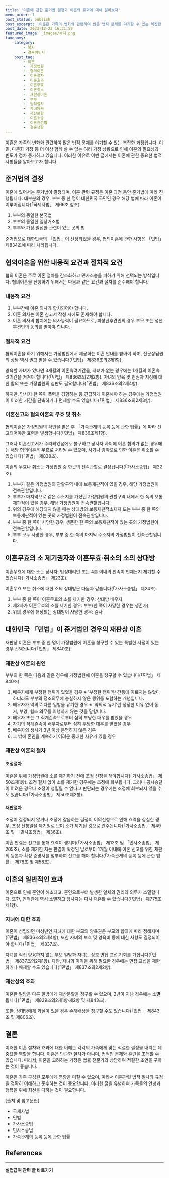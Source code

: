 ```yaml
---
title: '이혼에 관한 준거법 결정과 이혼의 효과에 대해 알아보자'
menu_order: 1
post_status: publish
post_excerpt: '이혼은 가족의 변화와 관련하여 많은 법적 문제를 야기할 수 있는 복잡한 과정입니다. 이민, 다문화 가정 등 더 이상 함께 살 수 없는 여러 가정 상황으로 인해 이혼의 필요성과 빈도가 점차 증가하고 있습니다. 이러한 이유로 이번 글에서는 이혼에 관한 중요한 법적 사항들을 알아보고자 합니다.'
post_date: 2023-12-22 16:31:59
featured_image: _images/복지.png
taxonomy:
    category:
        - 복지
        - 결혼이민자
    post_tag:
        - 이혼
        -  가정법원
        -  협의이혼
        -  이혼절차
        -  이혼효과
        -  이혼무효
        -  이혼취소
        -  재판상이혼
        -  부부
        -  법적절차
        -  자녀양육
        -  재산분할
        -  이혼소송
        -  이혼관련법
        -  결혼생활
---
```



이혼은 가족의 변화와 관련하여 많은 법적 문제를 야기할 수 있는 복잡한 과정입니다. 이민, 다문화 가정 등 더 이상 함께 살 수 없는 여러 가정 상황으로 인해 이혼의 필요성과 빈도가 점차 증가하고 있습니다. 이러한 이유로 이번 글에서는 이혼에 관한 중요한 법적 사항들을 알아보고자 합니다.

## 준거법의 결정

이혼에 있어서는 준거법이 결정되며, 이혼 관련 규정은 이혼 과정 동안 준거법에 따라 진행됩니다. 대부분의 경우, 부부 중 한 명이 대한민국 국민인 경우 해당 법에 따라 이혼이 이루어집니다(「국제사법」 제66조 참조).

1. 부부의 동일한 본국법
2. 부부의 동일한 일상거소법
3. 부부와 가장 밀접한 관련이 있는 곳의 법

준거법으로 대한민국의 「민법」이 선정되었을 경우, 협의이혼에 관한 사항은 「민법」 제834조에 따라 처리됩니다.


## 협의이혼을 위한 내용적 요건과 절차적 요건

협의 이혼은 주로 이혼 절차를 간소화하고 민사소송을 피하기 위해 선택되는 방식입니다. 협의이혼을 진행하기 위해서는 다음과 같은 요건과 절차를 준수해야 합니다.

### 내용적 요건

1. 부부간에 이혼 의사가 합치되어야 합니다.
2. 이혼 의사는 이혼 신고서 작성 시에도 존재해야 합니다.
3. 이혼 의사의 합치에는 의사능력이 필요하므로, 피성년후견인의 경우 부모 또는 성년후견인의 동의를 받아야 합니다.

### 절차적 요건

협의이혼을 하기 위해서는 가정법원에서 제공하는 이혼 안내를 받아야 하며, 전문상담원의 상담 역시 권고 받을 수 있습니다(「민법」 제836조의2제1항).

양육할 자녀가 있다면 3개월의 이혼숙려기간을, 자녀가 없는 경우에는 1개월의 이혼숙려기간을 거쳐야 합니다(「민법」 제836조의2제2항). 자녀의 양육 및 친권자 지정에 대한 합의 또는 가정법원의 심판도 필요합니다(「민법」 제836조의2제4항).

하지만, 당사자 한 쪽이 폭력을 경험하는 등 긴급하게 이혼해야 하는 경우에는 가정법원이 이러한 기간을 단축하거나 면제할 수도 있습니다(「민법」 제836조의2제3항).

### 이혼신고와 협의이혼의 무효 및 취소

협의이혼은 가정법원의 확인을 받은 후 「가족관계의 등록 등에 관한 법률」에 따라 신고되어야만 효력을 발생합니다(「민법」 제836조제1항).

그러나 이혼신고서가 수리되었음에도 불구하고 당사자 사이에 이혼 합의가 없는 경우에는 해당 협의이혼은 무효로 처리될 수 있으며, 사기나 강박으로 인한 이혼은 취소할 수 있습니다(「민법」 제838조).

이혼의 무효나 취소는 가정법원 중 한곳의 전속관할로 결정됩니다(「가사소송법」 제22조).

1. 부부가 같은 가정법원의 관할구역 내에 보통재판적이 있을 경우, 해당 가정법원이 전속관할입니다.
2. 부부가 마지막으로 같은 주소지를 가졌던 가정법원의 관할구역 내에서 한 쪽의 보통재판적이 있을 경우, 해당 가정법원이 전속관할입니다.
3. 위의 경우에 해당되지 않을 때는 상대방의 보통재판적소재지 또는 부부 중 한 쪽의 보통재판적이 있는 곳의 가정법원이 전속관할입니다.
4. 부부 중 한 쪽이 사망한 경우, 생존한 한 쪽의 보통재판적이 있는 곳의 가정법원이 전속관할입니다.
5. 부부 모두 사망한 경우, 부부 중 한 쪽의 마지막 주소지의 가정법원이 전속관할입니다.


## 이혼무효의 소 제기권자와 이혼무효·취소의 소의 상대방

이혼무효에 대한 소는 당사자, 법정대리인 또는 4촌 이내의 친족이 언제든지 제기할 수 있습니다(「가사소송법」 제23조).

이혼무효 또는 취소에 대한 소의 상대방은 다음과 같습니다(「가사소송법」 제24조).

1. 부부 중 한 쪽이 이혼무효의 소를 제기한 경우: 상대방 배우자
2. 제3자가 이혼무효의 소를 제기한 경우: 부부(한 쪽이 사망한 경우는 생존자)
3. 위의 경우에 해당되는 상대방이 사망한 경우: 검사


## 대한민국 「민법」이 준거법인 경우의 재판상 이혼

재판상 이혼은 부부 중 한 명이 가정법원에 이혼을 청구할 수 있는 특별한 사정이 있는 경우 선택됩니다(「민법」 제840조).

### 재판상 이혼의 원인

부부의 한 쪽은 다음과 같은 경우에 가정법원에 이혼을 청구할 수 있습니다(「민법」 제840조).

1. 배우자에게 부정한 행위가 있었을 경우
※ '부정한 행위'란 간통에 이르지는 않았다 하더라도 부부의 정조의무에 충실하지 않은 행위를 포함하는 개념입니다.
2. 배우자가 악의로 다른 일방을 유기한 경우
※ '악의적 유기'란 정당한 이유 없이 동거, 부양, 협조 의무를 이행하지 않는 것을 말합니다.
3. 배우자 또는 그 직계존속으로부터 심히 부당한 대우를 받았을 경우
4. 자기의 직계존속이 배우자로부터 심히 부당한 대우를 받았을 경우
5. 배우자의 생사가 3년 이상 분명하지 않은 경우
6. 그 밖에 혼인을 계속하기 어려운 중대한 사유가 있을 경우


### 재판상 이혼의 절차

#### 조정절차

이혼을 위해 가정법원에 소를 제기하기 전에 조정 신청을 해야합니다(「가사소송법」 제50조제1항). 조정 절차 없이 소를 제기한 경우에는 조정에 회부됩니다. 그러나 공시송달이 어려운 경우나 조정이 성립될 수 없다고 판단되는 경우에는 조정에 회부되지 않을 수도 있습니다(「가사소송법」 제50조제2항).

#### 재판절차

조정이 결정되지 않거나 조정에 갈음하는 결정이 이의신청으로 인해 효력을 상실한 경우, 조정 신청일을 제기일로 보며 소가 제기된 것으로 간주됩니다(「가사소송법」 제49조 및 「민사조정법」 제36조).

이혼 판결은 선고를 통해 효력이 생기며(「가사소송법」 제12조 및 「민사소송법」 제205조), 소를 제기한 자는 판결이 확정된 날로부터 1개월 이내에 이혼 신고를 위한 재판의 등본과 확정 증명서를 첨부하여 신고를 해야 합니다(「가족관계의 등록 등에 관한 법률」 제78조 및 제58조).


## 이혼의 일반적인 효과

이혼으로 인해 혼인이 해소되고, 혼인으로부터 발생한 일체의 권리와 의무가 소멸합니다. 또한, 인척관계 역시 소멸하고 당사자는 다시 재혼할 수 있습니다(「민법」 제775조제1항).

### 자녀에 대한 효과

이혼이 성립되면 미성년인 자녀에 대한 부모의 양육권은 부모의 합의에 따라 정해지며(「민법」 제836조의2제4항), 또한 자녀의 보호 및 양육비 등에 대한 사항도 결정되어야 합니다(「민법」 제837조).

자녀를 직접 양육하지 않는 부모 일방과 자녀는 상호 면접 교섭 기회를 가집니다(「민법」 제837조의2제1항). 다만, 자녀의 이익을 위해 필요한 경우에는 면접 교섭을 제한하거나 배제할 수도 있습니다(「민법」 제837조의2제2항).

### 재산상의 효과

이혼한 일방은 다른 일방에게 재산분할을 청구할 수 있으며, 2년이 지난 경우에는 소멸됩니다(「민법」 제839조의2제1항·제2항 및 제843조).

또한, 상대방에게 과실이 있을 경우 손해배상을 청구할 수도 있습니다(「민법」 제843조 및 제806조).

## 결론

이러한 이혼 절차와 효과에 대한 이해는 각각의 가족에게 맞는 적절한 결정을 내리는 데 중요한 역할을 합니다. 이혼은 단순한 절차가 아니며, 법적인 문제와 혼란을 초래할 수 있습니다. 따라서, 이혼을 고려하는 가정은 법률 전문가와 상담하여 적절한 조언을 구하는 것이 좋습니다.

이혼은 가족 구성원 모두에게 영향을 미칠 수 있으며, 따라서 이혼관련 법적 절차와 규정을 정확히 이해하고 준수하는 것이 중요합니다. 이러한 점을 유념하여 가족들의 안녕과 행복을 위해 최선을 다하는 것이 필요합니다.

[출처 및 참고문헌]
- 국제사법
- 민법
- 가사소송법
- 민사소송법
- 가족관계의 등록 등에 관한 법률

## References
<!-- wp:separator -->
<hr class="wp-block-separator has-alpha-channel-opacity"/>
<!-- /wp:separator -->

<!-- wp:group {"backgroundColor":"base","layout":{"type":"constrained"}} -->
<div class="wp-block-group has-base-background-color has-background"><!-- wp:paragraph {"align":"center","fontSize":"medium"} -->
<p class="has-text-align-center has-large-font-size"><strong>실업급여 관련 글 바로가기</strong></p>
<!-- /wp:paragraph -->


<!-- wp:latest-posts
{"categories":[{"id":10977,"count":19,"description":"","link":"https://uknowlaw.com/category/%ec%8b%a4%ec%97%85%ea%b8%89%ec%97%ac/","name":"실업급여","slug":"실업급여","taxonomy":"category","parent":0,"meta":[],"_links":{"self":[{"href":"https://uknowlaw.com/wp-json/wp/v2/categories/10977"}],"collection":[{"href":"https://uknowlaw.com/wp-json/wp/v2/categories"}],"about":[{"href":"https://uknowlaw.com/wp-json/wp/v2/taxonomies/category"}],"wp:post_type":[{"href":"https://uknowlaw.com/wp-json/wp/v2/posts?categories=10977"}],"curies":[{"name":"wp","href":"https://api.w.org/{rel}","templated":true}]}}],"postsToShow":100,"excerptLength":28,"postLayout":"grid","columns":2,"featuredImageAlign":"left","featuredImageSizeSlug":"large","fontSize":"small"} /--></div>
<!-- /wp:group -->
